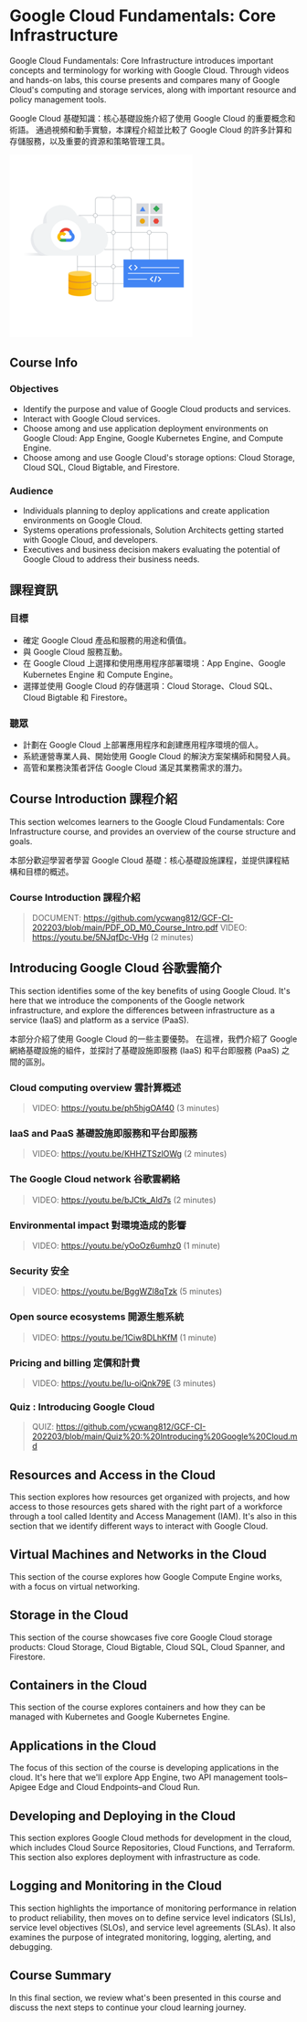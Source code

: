 # Google Cloud Fundamentals: Core Infrastructure

Google Cloud Fundamentals: Core Infrastructure introduces important concepts and terminology for working with Google Cloud. Through videos and hands-on labs, this course presents and compares many of Google Cloud's computing and storage services, along with important resource and policy management tools.

Google Cloud 基礎知識：核心基礎設施介紹了使用 Google Cloud 的重要概念和術語。 通過視頻和動手實驗，本課程介紹並比較了 Google Cloud 的許多計算和存儲服務，以及重要的資源和策略管理工具。

![](s7naBlImDH2G1ce0bCx31RtySA4QYGLiGdnlak-Ggtg%3D.png)


## Course Info

### Objectives

- Identify the purpose and value of Google Cloud products and services.
- Interact with Google Cloud services.
- Choose among and use application deployment environments on Google Cloud: App Engine, Google Kubernetes Engine, and Compute Engine.
- Choose among and use Google Cloud's storage options: Cloud Storage, Cloud SQL, Cloud Bigtable, and Firestore.

### Audience

- Individuals planning to deploy applications and create application environments on Google Cloud.
- Systems operations professionals, Solution Architects getting started with Google Cloud, and developers.
- Executives and business decision makers evaluating the potential of Google Cloud to address their business needs.


## 課程資訊

### 目標

- 確定 Google Cloud 產品和服務的用途和價值。
- 與 Google Cloud 服務互動。
- 在 Google Cloud 上選擇和使用應用程序部署環境：App Engine、Google Kubernetes Engine 和 Compute Engine。
- 選擇並使用 Google Cloud 的存儲選項：Cloud Storage、Cloud SQL、Cloud Bigtable 和 Firestore。

### 聽眾

- 計劃在 Google Cloud 上部署應用程序和創建應用程序環境的個人。
- 系統運營專業人員、開始使用 Google Cloud 的解決方案架構師和開發人員。
- 高管和業務決策者評估 Google Cloud 滿足其業務需求的潛力。


## Course Introduction 課程介紹

This section welcomes learners to the Google Cloud Fundamentals: Core Infrastructure course, and provides an overview of the course structure and goals.

本部分歡迎學習者學習 Google Cloud 基礎：核心基礎設施課程，並提供課程結構和目標的概述。

### Course Introduction 課程介紹

> DOCUMENT: https://github.com/ycwang812/GCF-CI-202203/blob/main/PDF_OD_M0_Course_Intro.pdf
> VIDEO: https://youtu.be/5NJqfDc-VHg (2 minutes)


## Introducing Google Cloud 谷歌雲簡介

This section identifies some of the key benefits of using Google Cloud. It's here that we introduce the components of the Google network infrastructure, and explore the differences between infrastructure as a service (IaaS) and platform as a service (PaaS).

本部分介紹了使用 Google Cloud 的一些主要優勢。 在這裡，我們介紹了 Google 網絡基礎設施的組件，並探討了基礎設施即服務 (IaaS) 和平台即服務 (PaaS) 之間的區別。

### Cloud computing overview 雲計算概述

> VIDEO: https://youtu.be/ph5hjgOAf40 (3 minutes)

### IaaS and PaaS 基礎設施即服務和平台即服務

> VIDEO: https://youtu.be/KHHZTSzlOWg (2 minutes)

### The Google Cloud network 谷歌雲網絡

> VIDEO: https://youtu.be/bJCtk_Ald7s (2 minutes)

### Environmental impact 對環境造成的影響

> VIDEO: https://youtu.be/yOoOz6umhz0 (1 minute)
 
### Security 安全

> VIDEO: https://youtu.be/BggWZl8qTzk (5 minutes)

### Open source ecosystems 開源生態系統

> VIDEO: https://youtu.be/1Ciw8DLhKfM (1 minute)

### Pricing and billing 定價和計費

> VIDEO: https://youtu.be/Iu-oiQnk79E (3 minutes)

### Quiz : Introducing Google Cloud

> QUIZ: https://github.com/ycwang812/GCF-CI-202203/blob/main/Quiz%20:%20Introducing%20Google%20Cloud.md


## Resources and Access in the Cloud

This section explores how resources get organized with projects, and how access to those resources gets shared with the right part of a workforce through a tool called Identity and Access Management (IAM). It's also in this section that we identify different ways to interact with Google Cloud.

## Virtual Machines and Networks in the Cloud

This section of the course explores how Google Compute Engine works, with a focus on virtual networking.

## Storage in the Cloud

This section of the course showcases five core Google Cloud storage products: Cloud Storage, Cloud Bigtable, Cloud SQL, Cloud Spanner, and Firestore.

## Containers in the Cloud

This section of the course explores containers and how they can be managed with Kubernetes and Google Kubernetes Engine.

## Applications in the Cloud

The focus of this section of the course is developing applications in the cloud. It's here that we'll explore App Engine, two API management tools–Apigee Edge and Cloud Endpoints–and Cloud Run.

## Developing and Deploying in the Cloud

This section explores Google Cloud methods for development in the cloud, which includes Cloud Source Repositories, Cloud Functions, and Terraform. This section also explores deployment with infrastructure as code.

## Logging and Monitoring in the Cloud

This section highlights the importance of monitoring performance in relation to product reliability, then moves on to define service level indicators (SLIs), service level objectives (SLOs), and service level agreements (SLAs). It also examines the purpose of integrated monitoring, logging, alerting, and debugging.

## Course Summary

In this final section, we review what's been presented in this course and discuss the next steps to continue your cloud learning journey.
